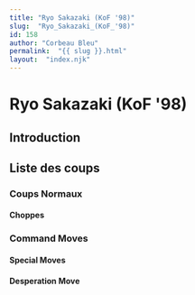 ```yaml
---
title: "Ryo Sakazaki (KoF '98)"
slug:  "Ryo_Sakazaki_(KoF_'98)"
id: 158
author: "Corbeau Bleu"
permalink:  "{{ slug }}.html"
layout:  "index.njk"
---
```


# Ryo Sakazaki (KoF '98)

## Introduction

## Liste des coups

### Coups Normaux

#### Choppes

### Command Moves

#### Special Moves

#### Desperation Move
